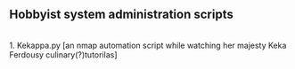 <h2>Hobbyist system administration scripts</h2><br>
1. Kekappa.py [an nmap automation script while watching her majesty Keka Ferdousy culinary(?)tutorilas]

